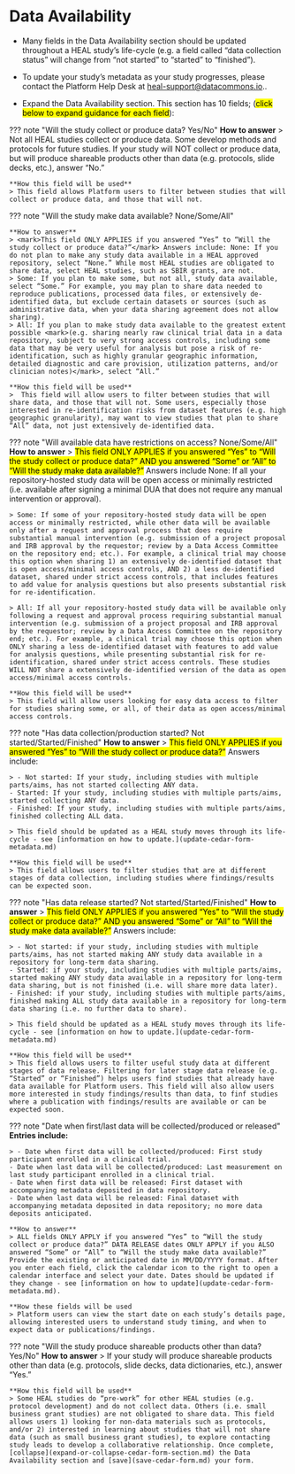 # Data Availability

* Many fields in the Data Availability section should be updated throughout a HEAL study’s life-cycle (e.g. a field called “data collection status” will change from “not started” to “started” to “finished”).
* To update your study’s metadata as your study progresses, please contact the Platform Help Desk at heal-support@datacommons.io..

* Expand the Data Availability section. This section has 10 fields; (<mark>click below to expand guidance for each field</mark>):

??? note "Will the study collect or produce data? Yes/No"
    **How to answer**
    > Not all HEAL studies collect or produce data. Some develop methods and protocols for future studies. If your study will NOT collect or produce data, but will produce shareable products other than data (e.g. protocols, slide decks, etc.), answer “No.”
    
    **How this field will be used**
    > This field allows Platform users to filter between studies that will collect or produce data, and those that will not.
    

??? note "Will the study make data available? None/Some/All"

    **How to answer**
    > <mark>This field ONLY APPLIES if you answered “Yes” to “Will the study collect or produce data?”</mark> Answers include: None: If you do not plan to make any study data available in a HEAL approved repository, select “None.” While most HEAL studies are obligated to share data, select HEAL studies, such as SBIR grants, are not.
    > Some: If you plan to make some, but not all, study data available, select “Some.” For example, you may plan to share data needed to reproduce publications, processed data files, or extensively de-identified data, but exclude certain datasets or sources (such as administrative data, when your data sharing agreement does not allow sharing).
    > All: If you plan to make study data available to the greatest extent possible <mark>(e.g. sharing nearly raw clinical trial data in a data repository, subject to very strong access controls, including some data that may be very useful for analysis but pose a risk of re-identification, such as highly granular geographic information, detailed diagnostic and care provision, utilization patterns, and/or clinician notes)</mark>, select “All.”

    **How this field will be used**
    >  This field will allow users to filter between studies that will share data, and those that will not. Some users, especially those interested in re-identification risks from dataset features (e.g. high geographic granularity), may want to view studies that plan to share “All” data, not just extensively de-identified data.

??? note "Will available data have restrictions on access? None/Some/All"
    **How to answer**
    > <mark>This field ONLY APPLIES if you answered “Yes” to “Will the study collect or produce data?” AND you answered “Some” or “All” to “Will the study make data available?”</mark> Answers include None: If all your repository-hosted study data will be open access or minimally restricted (i.e. available after signing a minimal DUA that does not require any manual intervention or approval).
    
    > Some: If some of your repository-hosted study data will be open access or minimally restricted, while other data will be available only after a request and approval process that does require substantial manual intervention (e.g. submission of a project proposal and IRB approval by the requestor; review by a Data Access Committee on the repository end; etc.). For example, a clinical trial may choose this option when sharing 1) an extensively de-identified dataset that is open access/minimal access controls, AND 2) a less de-identified dataset, shared under strict access controls, that includes features to add value for analysis questions but also presents substantial risk for re-identification.
    
    > All: If all your repository-hosted study data will be available only following a request and approval process requiring substantial manual intervention (e.g. submission of a project proposal and IRB approval by the requestor; review by a Data Access Committee on the repository end; etc.). For example, a clinical trial may choose this option when ONLY sharing a less de-identified dataset with features to add value for analysis questions, while presenting substantial risk for re-identification, shared under strict access controls. These studies WILL NOT share a extensively de-identified version of the data as open access/minimal access controls.
    
    **How this field will be used**
    > This field will allow users looking for easy data access to filter for studies sharing some, or all, of their data as open access/minimal access controls.

??? note "Has data collection/production started? Not started/Started/Finished"
    **How to answer**
    > <mark>This field ONLY APPLIES if you answered “Yes” to “Will the study collect or produce data?”</mark> Answers include:
    
    > - Not started: If your study, including studies with multiple parts/aims, has not started collecting ANY data.
    - Started: If your study, including studies with multiple parts/aims, started collecting ANY data.
    - Finished: If your study, including studies with multiple parts/aims, finished collecting ALL data.
    
    > This field should be updated as a HEAL study moves through its life-cycle - see [information on how to update.](update-cedar-form-metadata.md)

    **How this field will be used**
    > This field allows users to filter studies that are at different stages of data collection, including studies where findings/results can be expected soon.

??? note "Has data release started? Not started/Started/Finished"
    **How to answer**
    > <mark>This field ONLY APPLIES if you answered “Yes” to “Will the study collect or produce data?” AND you answered “Some” or “All” to “Will the study make data available?”</mark> Answers include:
    
    > - Not started: if your study, including studies with multiple parts/aims, has not started making ANY study data available in a repository for long-term data sharing.
    - Started: if your study, including studies with multiple parts/aims, started making ANY study data available in a repository for long-term data sharing, but is not finished (i.e. will share more data later).
    - Finished: if your study, including studies with multiple parts/aims, finished making ALL study data available in a repository for long-term data sharing (i.e. no further data to share).

    > This field should be updated as a HEAL study moves through its life-cycle - see [information on how to update.](update-cedar-form-metadata.md)

    **How this field will be used**
    > This field allows users to filter useful study data at different stages of data release. Filtering for later stage data release (e.g. “Started” or “Finished”) helps users find studies that already have data available for Platform users. This field will also allow users more interested in study findings/results than data, to finf studies where a publication with findings/results are available or can be expected soon.

??? note "Date when first/last data will be collected/produced or released"
    **Entries include:**

    > - Date when first data will be collected/produced: First study participant enrolled in a clinical trial.
    - Date when last data will be collected/produced: Last measurement on last study participant enrolled in a clinical trial.
    - Date when first data will be released: First dataset with accompanying metadata deposited in data repository.
    - Date when last data will be released: Final dataset with accompanying metadata deposited in data repository; no more data deposits anticipated.

    **How to answer**
    > ALL fields ONLY APPLY if you answered “Yes” to “Will the study collect or produce data?” DATA RELEASE dates ONLY APPLY if you ALSO answered “Some” or “All” to “Will the study make data available?” Provide the existing or anticipated date in MM/DD/YYYY format. After you enter each field, click the calendar icon to the right to open a calendar interface and select your date. Dates should be updated if they change - see [information on how to update](update-cedar-form-metadata.md).

    **How these fields will be used
    > Platform users can view the start date on each study’s details page, allowing interested users to understand study timing, and when to expect data or publications/findings.

??? note "Will the study produce shareable products other than data? Yes/No"
    **How to answer**
    > If your study will produce shareable products other than data (e.g. protocols, slide decks, data dictionaries, etc.), answer “Yes.”

    **How this field will be used**
    > Some HEAL studies do “pre-work” for other HEAL studies (e.g. protocol development) and do not collect data. Others (i.e. small business grant studies) are not obligated to share data. This field allows users 1) looking for non-data materials such as protocols, and/or 2) interested in learning about studies that will not share data (such as small business grant studies), to explore contacting study leads to develop a collaborative relationship. Once complete, [collapse](expand-or-collapse-cedar-form-section.md) the Data Availability section and [save](save-cedar-form.md) your form.

